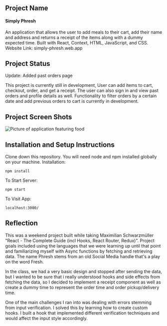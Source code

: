 ## Project Name
#### Simply Phresh

An application that allows the user to add meals to their cart, add their name and address and returns a receipt of the items along with
a dummy expected time. Built with React, Context, HTML, JavaScript, and CSS.
Website Link: simply-phresh.web.app

## Project Status
Update: Added past orders page

This project is currently still in development, User can add items to cart, checkout, order, and get a receipt. The user can also sign in and view past orders and profile details as well. Functionality to filter orders by a certain date and add previous orders to cart is currently in development.

## Project Screen Shots
![Picture of application featuring food](https://github.com/CharliePine22/react-simply-fresh/blob/main/github-screenshot-1.png?raw=true "Simply Fresh")

## Installation and Setup Instructions
Clone down this repository. You will need node and npm installed globally on your machine.
Installation:

`npm install`

To Start Server:

`npm start`  

To Visit App:

`localhost:3000/`  

## Reflection
This was a weekend project built while taking Maximilian Schwarzmüller "React - The Complete Guide (incl Hooks, React Router, Redux)". Project goals included using the languages that we were learning up until that point and familiarizing myself with Async functions by fetching and retrieving data. The name Phresh stems from an old Social Media handle that's a play on the word Fresh.

In the class, we had a very basic design and stopped after sending the data, but I wanted to be sure that i really understood hooks and side effects from fetching the data, so I decided to implement a receipt component as well as create a dummy time to represent the order time and order pickup/delivery time.

One of the main challenges I ran into was dealing with errors stemming from input verification. I solved this by learning how to create custom hooks. I built a hook that implemented different verification techniques and would affect the input style accordingly.

